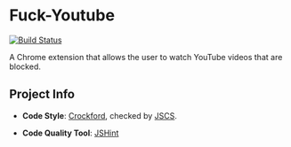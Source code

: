 # Fuck-Youtube 

[![Build Status](https://travis-ci.org/AlessandroFC15/Fuck-Youtube.svg?branch=master)](https://travis-ci.org/AlessandroFC15/Fuck-Youtube)

A Chrome extension that allows the user to watch YouTube videos that are blocked.

## Project Info

- **Code Style**: [Crockford](http://javascript.crockford.com/code.html), checked by [JSCS](http://jscs.info/).

- **Code Quality Tool**: [JSHint](http://jshint.com/about/)
